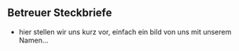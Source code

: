 ## Betreuer Steckbriefe

- hier stellen wir uns kurz vor, einfach ein bild von uns mit unserem Namen...